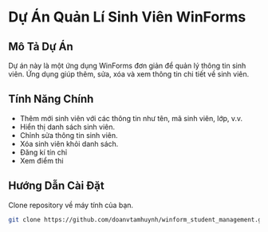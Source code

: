 # Dự Án Quản Lí Sinh Viên WinForms

## Mô Tả Dự Án

Dự án này là một ứng dụng WinForms đơn giản để quản lý thông tin sinh viên. Ứng dụng giúp thêm, sửa, xóa và xem thông tin chi tiết về sinh viên.

## Tính Năng Chính

- Thêm mới sinh viên với các thông tin như tên, mã sinh viên, lớp, v.v.
- Hiển thị danh sách sinh viên.
- Chỉnh sửa thông tin sinh viên.
- Xóa sinh viên khỏi danh sách.
- Đăng kí tín chỉ
- Xem điểm thi
 
## Hướng Dẫn Cài Đặt
Clone repository về máy tính của bạn.
   ```bash
   git clone https://github.com/doanvtamhuynh/winform_student_management.git
